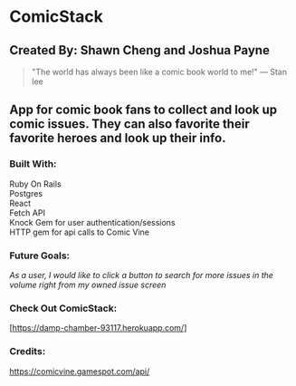 # ComicStack

## Created By: Shawn Cheng and Joshua Payne

> "The world has always been like a comic book world to me!" ― Stan lee


## App for comic book fans to collect and look up comic issues. They can also favorite their favorite heroes and look up their info.


### Built With:

Ruby On Rails  
Postgres  
React  
Fetch API  
Knock Gem for user authentication/sessions  
HTTP gem for api calls to Comic Vine

### Future Goals:

_As a user, I would like to click a button to search for more issues in the volume right from my owned issue screen_

### Check Out ComicStack:
[https://damp-chamber-93117.herokuapp.com/]

### Credits:

https://comicvine.gamespot.com/api/

